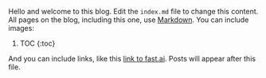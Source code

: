 Hello and welcome to this blog. Edit the `index.md` file to change this content. All pages on the blog, including this one, use [Markdown](https://guides.github.com/features/mastering-markdown/). You can include images:

1. TOC
{:toc}

And you can include links, like this [link to fast.ai](https://www.fast.ai). Posts will appear after this file. 
